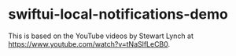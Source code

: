 # swiftui-local-notifications-demo

This is based on the YouTube videos by Stewart Lynch
at https://www.youtube.com/watch?v=tNaSlfLeCB0.

